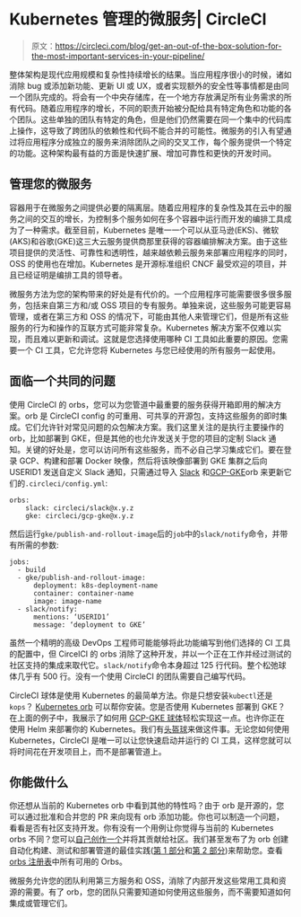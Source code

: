 # Kubernetes 管理的微服务| CircleCI

> 原文：<https://circleci.com/blog/get-an-out-of-the-box-solution-for-the-most-important-services-in-your-pipeline/>

整体架构是现代应用规模和复杂性持续增长的结果。当应用程序很小的时候，诸如消除 bug 或添加新功能、更新 UI 或 UX，或者实现额外的安全性等事情都是由同一个团队完成的。将会有一个中央存储库，在一个地方存放满足所有业务需求的所有代码。随着应用程序的增长，不同的职责开始被分配给具有特定角色和功能的各个团队。这些单独的团队有特定的角色，但是他们仍然需要在同一个集中的代码库上操作，这导致了跨团队的依赖性和代码不能合并的可能性。微服务的引入有望通过将应用程序分成独立的服务来消除团队之间的交叉工作，每个服务提供一个特定的功能。这种架构最有益的方面是快速扩展、增加可靠性和更快的开发时间。

## 管理您的微服务

容器用于在微服务之间提供必要的隔离层。随着应用程序的复杂性及其在云中的服务之间的交互的增长，为控制多个服务如何在多个容器中运行而开发的编排工具成为了一种需求。截至目前，Kubernetes 是唯一一个可以从亚马逊(EKS)、微软(AKS)和谷歌(GKE)这三大云服务提供商那里获得的容器编排解决方案。由于这些项目提供的灵活性、可靠性和透明性，越来越依赖云服务来部署应用程序的同时，OSS 的使用也在增加。Kubernetes 是开源标准组织 CNCF 最受欢迎的项目，并且已经证明是编排工具的领导者。

微服务方法为您的架构带来的好处是有代价的。一个应用程序可能需要很多很多服务，包括来自第三方和/或 OSS 项目的专有服务。单独来说，这些服务可能更容易管理，或者在第三方和 OSS 的情况下，可能由其他人来管理它们，但是所有这些服务的行为和操作的互联方式可能非常复杂。Kubernetes 解决方案不仅难以实现，而且难以更新和调试。这就是您选择使用哪种 CI 工具如此重要的原因。您需要一个 CI 工具，它允许您将 Kubernetes 与您已经使用的所有服务一起使用。

## 面临一个共同的问题

使用 CircleCI 的 orbs，您可以为您管道中最重要的服务获得开箱即用的解决方案。orb 是 CircleCI config 的可重用、可共享的开源包，支持这些服务的即时集成。它们允许针对常见问题的众包解决方案。我们这里关注的是执行主要操作的 orb，比如部署到 GKE，但是其他的也允许发送关于您的项目的定制 Slack 通知。关键的好处是，您可以访问所有这些服务，而不必自己学习集成它们。要在登录 GCP、构建和部署 Docker 映像，然后将该映像部署到 GKE 集群之后向 USERID1 发送自定义 Slack 通知，只需通过导入 [Slack](https://circleci.com/developer/orbs/orb/circleci/slack) 和[GCP-GKE](https://circleci.com/developer/orbs/orb/circleci/gcp-gke)orb 来更新它们的`.circleci/config.yml`:

```
orbs: 
    slack: circleci/slack@x.y.z
    gke: circleci/gcp-gke@x.y.z 
```

然后运行`gke/publish-and-rollout-image`后的`job`中的`slack/notify`命令，并带有所需的参数:

```
jobs:
  - build
  - gke/publish-and-rollout-image:
      deployment: k8s-deployment-name
      container: container-name
      image: image-name
  - slack/notify:
      mentions: ‘USERID1’
      message: ‘deployment to GKE’ 
```

虽然一个精明的高级 DevOps 工程师可能能够将此功能编写到他们选择的 CI 工具的配置中，但 CircelCI 的 orbs 消除了这种开发，并以一个正在工作并经过测试的社区支持的集成来取代它。`slack/notify`命令本身超过 125 行代码。整个松弛球体几乎有 500 行。没有一个使用 CircleCI 的团队需要自己编写代码。

CircleCI 球体是使用 Kubernetes 的最简单方法。你是只想安装`kubectl`还是`kops`？ [Kubernetes orb](https://circleci.com/developer/orbs/orb/circleci/kubernetes) 可以帮你安装。您是否使用 Kubernetes 部署到 GKE？在上面的例子中，我展示了如何用 [GCP-GKE 球体](https://circleci.com/developer/orbs/orb/circleci/gcp-gke)轻松实现这一点。也许你正在使用 Helm 来部署你的 Kubernetes。我们有[头盔球](https://circleci.com/developer/orbs/orb/circleci/helm)来做这件事。无论您如何使用 Kubernetes，CircleCI 是唯一可以让您快速启动并运行的 CI 工具，这样您就可以将时间花在开发项目上，而不是部署管道上。

## 你能做什么

你还想从当前的 Kubernetes orb 中看到其他的特性吗？由于 orb 是开源的，您可以通过批准和合并您的 PR 来向现有 orb 添加功能。你也可以制造一个问题，看看是否有社区支持开发。你有没有一个用例让你觉得与当前的 Kubernetes orbs 不同？您可以[自己创作一个](https://circleci.com/blog/how-to-make-an-easy-and-valuable-open-source-contribution-with-circleci-orbs/)并将其贡献给社区。我们甚至发布了为 orb 创建自动化构建、测试和部署管道的最佳实践([第 1 部分](https://circleci.com/blog/creating-automated-build-test-and-deploy-workflows-for-orbs/)和[第 2 部分](https://circleci.com/blog/creating-automated-build-test-and-deploy-workflows-for-orbs-part-2/))来帮助您。查看 [orbs 注册表](https://circleci.com/developer/orbs)中所有可用的 Orbs。

微服务允许您的团队利用第三方服务和 OSS，消除了内部开发这些常用工具和资源的需要。有了 orb，您的团队只需要知道如何使用这些服务，而不需要知道如何集成或管理它们。